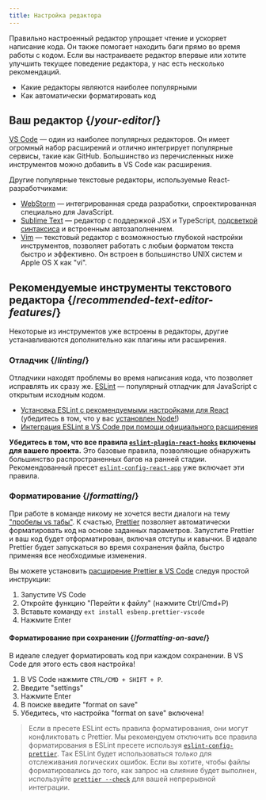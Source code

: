 ```yaml
---
title: Настройка редактора
---
```


<Intro>

Правильно настроенный редактор упрощает чтение и ускоряет написание кода. Он также помогает находить баги прямо во время работы с кодом. Если вы настраиваете редактор впервые или хотите улучшить текущее поведение редактора, у нас есть несколько рекомендаций.

</Intro>

<YouWillLearn>

* Какие редакторы являются наиболее популярными
* Как автоматически форматировать код

</YouWillLearn>

## Ваш редактор {/*your-editor*/}

[VS Code](https://code.visualstudio.com/) — один из наиболее популярных редакторов. Он имеет огромный набор расширений и отлично интегрирует популярные сервисы, такие как GitHub. Большинство из перечисленных ниже инструментов можно добавить в VS Code как расширения.

Другие популярные текстовые редакторы, используемые React-разработчиками:

* [WebStorm](https://www.jetbrains.com/webstorm/) — интегрированная среда разработки, спроектированная специально для JavaScript.
* [Sublime Text](https://www.sublimetext.com/) — редактор с поддержкой JSX и TypeScript, [подсветкой синтаксиса](https://stackoverflow.com/a/70960574/458193) и встроенным автозаполнением.
* [Vim](https://www.vim.org/) — текстовый редактор с возможностью глубокой настройки инструментов, позволяет работать с любым форматом текста быстро и эффективно. Он встроен в большинство UNIX систем и Apple OS X как "vi". 

## Рекомендуемые инструменты текстового редактора {/*recommended-text-editor-features*/}

Некоторые из инструментов уже встроены в редакторы, другие устанавливаются дополнительно как плагины или расширения.

### Отладчик {/*linting*/}
 
Отладчики находят проблемы во время написания кода, что позволяет исправлять их сразу же. [ESLint](https://eslint.org/) — популярный отладчик для JavaScript с открытым исходным кодом.

* [Установка ESLint с рекомендуемыми настройками для React](https://www.npmjs.com/package/eslint-config-react-app) (убедитесь в том, что у вас [установлен Node!](https://nodejs.org/en/download/current/))
* [Интеграция ESLint в VS Code при помощи официального расширения](https://marketplace.visualstudio.com/items?itemName=dbaeumer.vscode-eslint)

**Убедитесь в том, что все правила [`eslint-plugin-react-hooks`](https://www.npmjs.com/package/eslint-plugin-react-hooks) включены для вашего проекта.** Это базовые правила, позволяющие обнаружить большинство распространенных багов на ранней стадии. Рекомендованный пресет [`eslint-config-react-app`](https://www.npmjs.com/package/eslint-config-react-app) уже включает эти правила.

### Форматирование {/*formatting*/}

При работе в команде никому не хочется вести диалоги на тему ["пробелы vs табы"](https://www.google.com/search?q=tabs+vs+spaces). К счастью, [Prettier](https://prettier.io/) позволяет автоматически форматировать код на основе заданных параметров. Запустите Prettier и ваш код будет отформатирован, включая отступы и кавычки. В идеале Prettier будет запускаться во время сохранения файла, быстро применяя все необходимые изменения.

Вы можете установить [расширение Prettier в VS Code](https://marketplace.visualstudio.com/items?itemName=esbenp.prettier-vscode) следуя простой инструкции:

1. Запустите VS Code
2. Откройте функцию "Перейти к файлу" (нажмите Ctrl/Cmd+P)
3. Вставьте команду `ext install esbenp.prettier-vscode`
4. Нажмите Enter

#### Форматирование при сохранении {/*formatting-on-save*/}

В идеале следует форматировать код при каждом сохранении. В VS Code для этого есть своя настройка!

1. В VS Code нажмите `CTRL/CMD + SHIFT + P`.
2. Введите "settings"
3. Нажмите Enter
4. В поиске введите "format on save"
5. Убедитесь, что настройка "format on save" включена!

> Если в пресете ESLint есть правила форматирования, они могут конфликтовать с Prettier. Мы рекомендуем отключить все правила форматирования в ESLint пресете используя [`eslint-config-prettier`](https://github.com/prettier/eslint-config-prettier). Так ESLint будет использоваться *только* для отслеживания логических ошибок. Если вы хотите, чтобы файлы форматировались до того, как запрос на слияние будет выполнен, используйте [`prettier --check`](https://prettier.io/docs/en/cli.html#--check) для вашей непрерывной интеграции.
